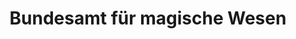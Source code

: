 ---
title: "Bundesamt für magische Wesen"
url: /bonn/bundesamt-fuer-magische-wesen/
shop: Bücher
---